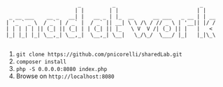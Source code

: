 ```
                       _          _                           _
                      | |        | |                         | |
 _ __ ___    __ _   __| |   __ _ | |_  __      __ ___   _ __ | | __
| '_ ` _ \  / _` | / _` |  / _` || __| \ \ /\ / // _ \ | '__|| |/ /
| | | | | || (_| || (_| | | (_| || |_   \ V  V /| (_) || |   |   <
|_| |_| |_| \__,_| \__,_|  \__,_| \__|   \_/\_/  \___/ |_|   |_|\_\


```

1. `git clone https://github.com/pnicorelli/sharedLab.git`
2. `composer install`
3. `php -S 0.0.0.0:8080 index.php`
4.  Browse on `http://localhost:8080`
